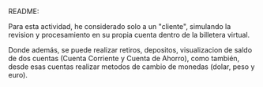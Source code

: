 README:

Para esta actividad, he considerado solo a un "cliente", simulando la revision y procesamiento en su propia cuenta dentro de la billetera virtual.

Donde además, se puede realizar retiros, depositos, visualizacion de saldo de dos cuentas (Cuenta Corriente y Cuenta de Ahorro), como también, desde esas cuentas realizar metodos de cambio de monedas (dolar, peso y euro).
